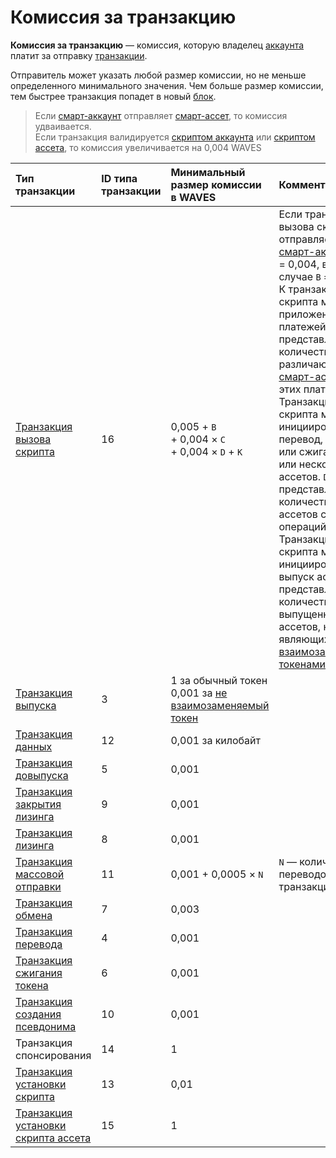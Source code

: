 # Комиссия за транзакцию

**Комиссия за транзакцию** — комиссия, которую владелец [аккаунта](/ru/blockchain/account) платит за отправку [транзакции](/ru/blockchain/transaction).

Отправитель может указать любой размер комиссии, но не меньше определенного минимального значения. Чем больше размер комиссии, тем быстрее транзакция попадет в новый [блок](/ru/blockchain/block).

> Если [смарт-аккаунт](/ru/blockchain/account/smart-account) отправляет [смарт-ассет](/ru/blockchain/token/smart-asset), то комиссия удваивается.
<br>Если транзакция валидируется [скриптом аккаунта](/ru/ride/script/script-types/account-script) или [скриптом ассета](/ru/ride/script/script-types/asset-script), то комиссия увеличивается на 0,004 WAVES


| Тип транзакции | ID типа транзакции | Минимальный размер комиссии в WAVES | Комментарии |
| :--- | :--- | :--- | :--- |
| [Транзакция вызова скрипта](/ru/blockchain/transaction-type/invoke-script-transaction) | 16 | 0,005 + `B`<br> + 0,004 × `C`<br> + 0,004 × `D` + `K` | Если транзакция вызова скрипта отправляется со [смарт-аккаунта](/ru/blockchain/account/smart-account), то `B` = 0,004, в ином случае `B` = 0.<br>К транзакции вызова скрипта может быть приложено до двух платежей. `C` представляет количество различающихся [смарт-ассетов](/ru/blockchain/token/smart-asset) в этих платежах.<br>Транзакция вызова скрипта может инициировать перевод, довыпуск или сжигание одного или нескольких ассетов. `D` представляет собой количество смарт-ассетов среди этих операций.<br>Транзакция вызова скрипта может инициировать выпуск ассета. `K` представляет собой количество выпущенных ассетов, не являющихся [не взаимозаменяемыми токенами](/ru/blockchain/token/non-fungible-token) |
| [Транзакция выпуска](/ru/blockchain/transaction-type/issue-transaction) | 3 | 1 за обычный токен <br>0,001 за [не взаимозаменяемый токен](/ru/blockchain/token/non-fungible-token) | |
| [Транзакция данных](/ru/blockchain/transaction-type/data-transaction) | 12 | 0,001 за килобайт | |
| [Транзакция довыпуска](/ru/blockchain/transaction-type/reissue-transaction) | 5 | 0,001 | |
| [Транзакция закрытия лизинга](/ru/blockchain/transaction-type/lease-cancel-transaction) | 9 | 0,001 | |
| [Транзакция лизинга](/ru/blockchain/transaction-type/lease-transaction) | 8 | 0,001 | |
| [Транзакция массовой отправки](/ru/blockchain/transaction-type/mass-transfer-transaction) | 11 | 0,001 + 0,0005 × `N` | `N` — количество переводов внутри транзакции |
| [Транзакция обмена](/ru/blockchain/transaction-type/exchange-transaction) | 7 | 0,003 | |
| [Транзакция перевода](/ru/blockchain/transaction-type/transfer-transaction) | 4 | 0,001 | |
| [Транзакция сжигания токена](/ru/blockchain/transaction-type/burn-transaction) | 6 | 0,001 | |
| [Транзакция создания псевдонима](/ru/blockchain/transaction-type/alias-transaction) | 10 | 0,001 | |
| Транзакция спонсирования | 14 | 1 | |
| [Транзакция установки скрипта](/ru/blockchain/transaction-type/set-script-transaction) | 13 | 0,01 | |
| [Транзакция установки скрипта ассета](/ru/blockchain/transaction-type/set-asset-script-transaction) | 15 | 1 | | |
